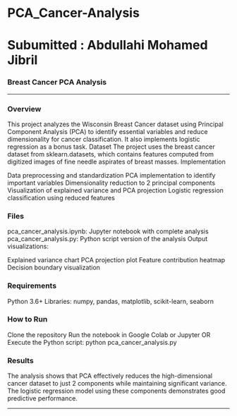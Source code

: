 # PCA_Cancer-Analysis
# Subumitted : Abdullahi Mohamed Jibril

### Breast Cancer PCA Analysis
________________________________
### Overview
This project analyzes the Wisconsin Breast Cancer dataset using Principal Component Analysis (PCA) to identify essential variables and reduce dimensionality for cancer classification. It also implements logistic regression as a bonus task.
Dataset
The project uses the breast cancer dataset from sklearn.datasets, which contains features computed from digitized images of fine needle aspirates of breast masses.
Implementation

Data preprocessing and standardization
PCA implementation to identify important variables
Dimensionality reduction to 2 principal components
Visualization of explained variance and PCA projection
Logistic regression classification using reduced features

### Files

pca_cancer_analysis.ipynb: Jupyter notebook with complete analysis
pca_cancer_analysis.py: Python script version of the analysis
Output visualizations:

Explained variance chart
PCA projection plot
Feature contribution heatmap
Decision boundary visualization



### Requirements

Python 3.6+
Libraries: numpy, pandas, matplotlib, scikit-learn, seaborn

### How to Run

Clone the repository
Run the notebook in Google Colab or Jupyter
OR
Execute the Python script: python pca_cancer_analysis.py

### Results
The analysis shows that PCA effectively reduces the high-dimensional cancer dataset to just 2 components while maintaining significant variance. The logistic regression model using these components demonstrates good predictive performance.

________________________________________________________________________________________________________________________________________________________________________________________________________________
